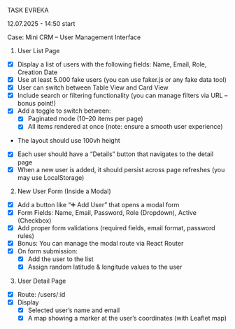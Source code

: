 TASK EVREKA

12.07.2025 - 14:50 start

Case: Mini CRM – User Management Interface

1. User List Page

- [x] Display a list of users with the following fields: Name, Email, Role, Creation Date
- [x] Use at least 5.000 fake users (you can use faker.js or any fake data tool)
- [x] User can switch between Table View and Card View
- [x] Include search or filtering functionality (you can manage filters via URL – bonus point!)
- [x] Add a toggle to switch between:
  - [x] Paginated mode (10–20 items per page)
  - [x] All items rendered at once (note: ensure a smooth user experience)
- The layout should use 100vh height
- [x] Each user should have a “Details” button that navigates to the detail page
- [x] When a new user is added, it should persist across page refreshes (you may use
      LocalStorage)

2. New User Form (Inside a Modal)

- [x] Add a button like “➕ Add User” that opens a modal form
- [x] Form Fields: Name, Email, Password, Role (Dropdown), Active (Checkbox)
- [x] Add proper form validations (required fields, email format, password rules)
- [x] Bonus: You can manage the modal route via React Router
- [x] On form submission:
  - [x] Add the user to the list
  - [x] Assign random latitude & longitude values to the user

3. User Detail Page

- [x] Route: /users/:id
- [x] Display
  - [x] Selected user’s name and email
  - [x] A map showing a marker at the user’s coordinates (with Leaflet map)

